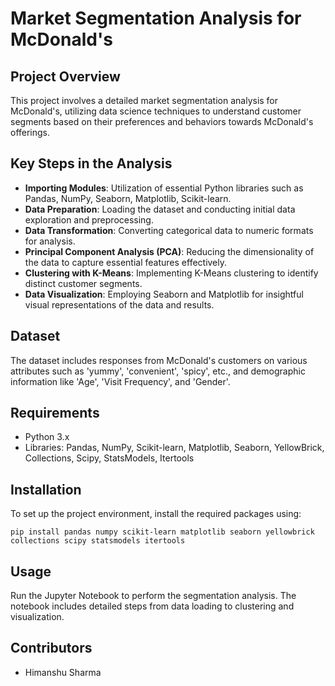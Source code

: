 # Market Segmentation Analysis for McDonald's

## Project Overview
This project involves a detailed market segmentation analysis for McDonald's, utilizing data science techniques to understand customer segments based on their preferences and behaviors towards McDonald's offerings.

## Key Steps in the Analysis
- **Importing Modules**: Utilization of essential Python libraries such as Pandas, NumPy, Seaborn, Matplotlib, Scikit-learn.
- **Data Preparation**: Loading the dataset and conducting initial data exploration and preprocessing.
- **Data Transformation**: Converting categorical data to numeric formats for analysis.
- **Principal Component Analysis (PCA)**: Reducing the dimensionality of the data to capture essential features effectively.
- **Clustering with K-Means**: Implementing K-Means clustering to identify distinct customer segments.
- **Data Visualization**: Employing Seaborn and Matplotlib for insightful visual representations of the data and results.

## Dataset
The dataset includes responses from McDonald's customers on various attributes such as 'yummy', 'convenient', 'spicy', etc., and demographic information like 'Age', 'Visit Frequency', and 'Gender'.

## Requirements
- Python 3.x
- Libraries: Pandas, NumPy, Scikit-learn, Matplotlib, Seaborn, YellowBrick, Collections, Scipy, StatsModels, Itertools

## Installation
To set up the project environment, install the required packages using:
```shell
pip install pandas numpy scikit-learn matplotlib seaborn yellowbrick collections scipy statsmodels itertools
```

## Usage
Run the Jupyter Notebook to perform the segmentation analysis. The notebook includes detailed steps from data loading to clustering and visualization.

## Contributors
- Himanshu Sharma
